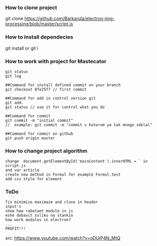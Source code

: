 ### How to clone project

git clone https://github.com/Barkarula/electron-img-processing/blob/master/script.js

### How to install dependecies

git install or git i

### How to work with project for Mastecator

	git status
	git log

	##Command for install defined commit on your branch
	git checkout 0fe25f7 // first commit

	##Command for add in control version git
	git add.
	git status // use it for control what you do

	##Command for commit
	git commit -m "initial commit" 
	//  example: git commit -m "commit v kotorom ya tak mnogo sdelal"

	##Command for commit on github
	git push origin master

### How to change project algorithm

	change	document.getElementById('mainContent').innerHTML = ` in script.js
	and var article
	create new method in Formul for example Formul.test
	add css style for element

### ToDo

	fix minimize maximaze and close in header
	input's
	show how rabotaet module in js
	eshe dobavit ssliku na stankin
	how work modules in electron?
	...
	PROFIT!!!

src: https://www.youtube.com/watch?v=oDUjP4N_MtQ


